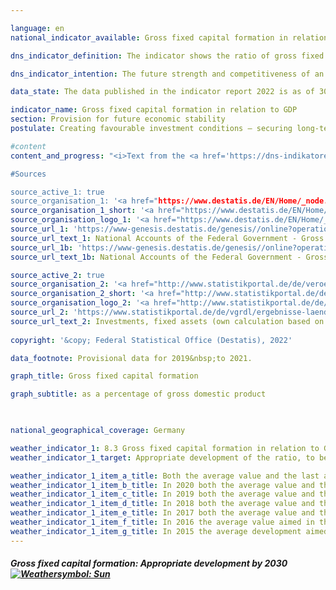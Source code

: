 ```yaml
---

language: en    
national_indicator_available: Gross fixed capital formation in relation to GDP    

dns_indicator_definition: The indicator shows the ratio of gross fixed capital formation to nominal gross domestic product (which means at current prices). This is also referred to as the investment ratio.    

dns_indicator_intention: The future strength and competitiveness of an economy depend crucially on corporate and governmental investments. For this reason, the target of the German Government is to promote appropriate development of the ratio of gross fixed capital formation to gross domestic product (<abbr title='Gross domestic product'>GDP</abbr>).<br>    

data_state: The data published in the indicator report 2022 is as of 30.11.2022. The data shown on this platform is updated regularly, so that more current data may be available online than published in the <a href="https://dns-indikatoren.de/assets/publications/reports/en/2022.pdf">indicator report 2022</a>.    

indicator_name: Gross fixed capital formation in relation to GDP    
section: Provision for future economic stability    
postulate: Creating favourable investment conditions – securing long-term prosperity    

#content     
content_and_progress: "<i>Text from the <a href='https://dns-indikatoren.de/assets/publications/reports/en/2022.pdf'>Indicator Report 2022&nbsp;</a></i><br><br>The value of gross fixed capital formation is determined by the Federal Statistical Office. Gross fixed capital formation comprises resident producers’ net acquisitions, i.e. acquisitions less disposals, of fixed assets, excluding depreciation. Fixed assets are non-financial produced assets that are to be used repeatedly or continuously for more than a year in the production process. These include building structures, machinery and equipment (machines, vehicles and apparatus), military weapon systems and other systems (intellectual property such as investments in research and development, software, copyrights and mineral exploration as well as livestock and crops). They also include major improvements to existing stocks of fixed assets. Gross fixed capital formation is determined within the framework of the national accounts, which are compiled in accordance with harmonised European rules and are based on all available relevant data sources. As part of the major revision of 2019&nbsp;the national accounts calculations were thoroughly reviewed and revised, and the reference year was changed to 2015. As a result, nominal <abbr title='Gross domestic product'>GDP</abbr> figures are slightly lower on average than they were before the major revision of 2019. The overall economic picture, however, has remained largely unchanged.<br><br>In 2019&nbsp;the ratio of gross fixed capital formation to <abbr title='Gross domestic product'>GDP</abbr> was about 21.7%, which was 3.2&nbsp;percentage points below the initial value for 1991&nbsp;for the entire federal territory and 1.4&nbsp;percentage points lower than in the year 2000. In the short and medium term, the indicator has been moving in the right direction, with a slight increase recorded from 2015&nbsp;(20.0%) to 2019&nbsp;(21.7%). The price-adjusted ratio in 2019&nbsp;stood at about 21.2%. The average investment ratio in Germany over the years 2009&nbsp;to 2018, at 20.1%, was lower than the investment ratio for the entire <abbr title='Organisation for Economic Co-operation and Development'>OECD</abbr> region (21.0&nbsp;%). The difference is smaller than in the period between 1999&nbsp;and 2008&nbsp;(-2.1&nbsp;percentage points).<br><br>The time series reveals an undulating trend in the investment ratio with a slump at the start of the millennium and, after a slight recovery, another slump in 2009&nbsp;following the financial and economic crisis of 2008/2009. By 2011&nbsp;investment activity had recovered, and gross fixed capital formation once again exceeded the level of the pre-crisis year. In the years from 2014&nbsp;to 2019, gross fixed capital formation soared by a total of 27.5%, reaching <abbr title='Euro'>EUR</abbr> 774&nbsp;billion. Since the increase in nominal <abbr title='Gross domestic product'>GDP</abbr> was somewhat lower, at 17.8%, the investment ratio increased slightly from 20.0% to 21.7&nbsp;%.<br><br>With regard to investments in building projects, housing construction has recorded strong nominal growth (+69.4%) since 2010, while the growth of investments in non-residential construction, including civil engineering, in the same period was less pronounced (+41.2%) and even dipped slightly in 2012&nbsp;and 2015. Investments in tangible fixed assets at current prices showed year-on-year increases of 4.9% in 2018&nbsp;and 1.9% in 2019. The highest growth rates for the period from 1991&nbsp;were recorded for investments in research and development as well as in software and databases. Between 1991&nbsp;and 2019, their volume more than trebled.<br><br>The period from 1991&nbsp;to 2018&nbsp;witnessed a strong shift in investment activity from the manufacturing sector to the service sector. Whereas 30.4% of new capital investments were still being made by manufacturing companies in 1991, by 2019&nbsp;this figure had fallen to just 23.5%. In 2019, 75.2% of capital investments were made by companies in the service sector; in 1991, the figure had been 67.9%. The largest single investment area was that of property and housing. In 2019, this sector alone accounted for 31.6% of all new capital investments. In 2019, 11.4% of total gross fixed capital formation was attributable to the government sector, whose investment activity is distributed among various activity classifications.    

#Sources    

source_active_1: true
source_organisation_1: '<a href="https://www.destatis.de/EN/Home/_node.html">Federal Statistical Office</a>'
source_organisation_1_short: '<a href="https://www.destatis.de/EN/Home/_node.html">Federal Statistical Office</a>'
source_organisation_logo_1: '<a href="https://www.destatis.de/EN/Home/_node.html"><img src="https://dnsUpgradeEnvironment.github.io/dns-indicators/en/public/OrgImgDe/destatis.png" alt="Federal Statistical Office" title=" Click here to visit the homepage of the organizationFederal Statistical Office" style="height:60px; width:148px; border: transparent"/></a>'
source_url_1: 'https://www-genesis.destatis.de/genesis//online?operation=table&code=81000-0023'
source_url_text_1: National Accounts of the Federal Government - Gross Fixed Capital Formation (nominal/price-adjusted; only available in German)
source_url_1b: 'https://www-genesis.destatis.de/genesis//online?operation=table&code=81000-0001'
source_url_text_1b: National Accounts of the Federal Government - Gross Value Added, Gross Domestic Product (nominal/price-adjusted)

source_active_2: true
source_organisation_2: '<a href="http://www.statistikportal.de/de/veroeffentlichungen/volkswirtschaftliche-gesamtrechnungen-der-laender">Statistische Ämter des Bundes und der Länder</a>'
source_organisation_2_short: '<a href="http://www.statistikportal.de/de/veroeffentlichungen/volkswirtschaftliche-gesamtrechnungen-der-laender">Statistische Ämter des Bundes und der Länder</a>'
source_organisation_logo_2: '<a href="http://www.statistikportal.de/de/veroeffentlichungen/volkswirtschaftliche-gesamtrechnungen-der-laender"><img src="https://dnsUpgradeEnvironment.github.io/dns-indicators/en/public/OrgImgDe/vwgdl.png" alt="Statistische Ämter des Bundes und der Länder" title=" Click here to visit the homepage of the organizationStatistische Ämter des Bundes und der Länder" style="height:60px; width:148px; border: transparent"/></a>'
source_url_2: 'https://www.statistikportal.de/de/vgrdl/ergebnisse-laenderebene/investitionen-anlagevermoegen'
source_url_text_2: Investments, fixed assets (own calculation based on the Volkswirtschaftliche Gesamtrechnungen der Länder - only available in German)
    
copyright: '&copy; Federal Statistical Office (Destatis), 2022'    

data_footnote: Provisional data for 2019&nbsp;to 2021.    

graph_title: Gross fixed capital formation    

graph_subtitle: as a percentage of gross domestic product    

        

national_geographical_coverage: Germany    

weather_indicator_1: 8.3 Gross fixed capital formation in relation to GDP
weather_indicator_1_target: Appropriate development of the ratio, to be maintained until 2030

weather_indicator_1_item_a_title: Both the average value and the last annual change point in the right direction.
weather_indicator_1_item_b_title: In 2020 both the average value and the previous annual change pointed in the right direction.
weather_indicator_1_item_c_title: In 2019 both the average value and the previous annual change pointed in the right direction.
weather_indicator_1_item_d_title: In 2018 both the average value and the previous annual change pointed in the right direction.
weather_indicator_1_item_e_title: In 2017 both the average value and the previous annual change pointed in the right direction.
weather_indicator_1_item_f_title: In 2016 the average value aimed in the wrong direction or indicates stagnation, but the previous year had shown a turn in the desired direction.
weather_indicator_1_item_g_title: In 2015 the average development aimed in the right direction, but in the previous year there had been a development in the wrong direction or no change at all.    
---
```



<div>
  <div class="my-header">
    <h5>Gross fixed capital formation: Appropriate development by 2030
      <a href="https://dnsUpgradeEnvironment.github.io/dns-indicators/en/status"><img src="https://g205sdgs.github.io/sdg-indicators/public/Wettersymbole/Sonne.png" title="In 2021 both the average value and the previous annual change pointed in the right direction." alt="Weathersymbol: Sun"/>
      </a>
    </h5>
  </div>
  <div class="my-header-note">
  </div>
</div>